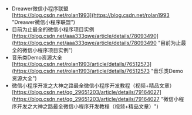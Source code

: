 - Dreawer微信小程序联盟<br>[https://blog.csdn.net/rolan1993](https://blog.csdn.net/rolan1993 "Dreawer微信小程序联盟")
- 目前为止最全的微信小程序项目实例<br>[https://blog.csdn.net/aaa333qwe/article/details/78093490](https://blog.csdn.net/aaa333qwe/article/details/78093490 "目前为止最全的微信小程序项目实例")
- 音乐类Demo资源大全<br>[https://blog.csdn.net/rolan1993/article/details/76512573](https://blog.csdn.net/rolan1993/article/details/76512573 "音乐类Demo资源大全")
- 微信小程序开发之大神之路最全微信小程序开发教程（视频+精品文章）<br>[https://blog.csdn.net/qq_29651203/article/details/79164027](https://blog.csdn.net/qq_29651203/article/details/79164027 "微信小程序开发之大神之路最全微信小程序开发教程（视频+精品文章）")